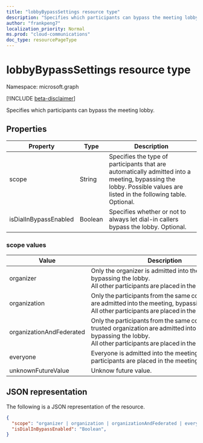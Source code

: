 ```yaml
---
title: "lobbyBypassSettings resource type"
description: "Specifies which participants can bypass the meeting lobby."
author: "frankpeng7"
localization_priority: Normal
ms.prod: "cloud-communications"
doc_type: resourcePageType
---
```


# lobbyBypassSettings resource type

Namespace: microsoft.graph

[!INCLUDE [beta-disclaimer](../../includes/beta-disclaimer.md)]

Specifies which participants can bypass the meeting lobby.

## Properties

| Property              | Type    | Description                                                         | 
| --------------------- | ------- | ------------------------------------------------------------------- | 
| scope                 | String  | Specifies the type of participants that are automatically admitted into a meeting, bypassing the lobby. Possible values are listed in the following table. Optional.|
| isDialInBypassEnabled | Boolean | Specifies whether or not to always let dial-in callers bypass the lobby. Optional. | 

### scope values

| Value                    | Description                                                                                                                                              |
| ------------------------ | -------------------------------------------------------------------------------------------------------------------------------------------------------- |
| organizer                | Only the organizer is admitted into the meeting, bypassing the lobby. All other participants are placed in the meeting lobby.                                                                                                         |
| organization             | Only the participants from the same company are admitted into the meeting, bypassing the lobby. All other participants are placed in the meeting lobby.                                                                              |
| organizationAndFederated | Only the participants from the same company or trusted organization are admitted into the meeting, bypassing the lobby. All other participants are placed in the meeting lobby. |
| everyone                 | Everyone is admitted into the meeting. No participants are placed in the meeting lobby.                                                                                                                   |
| unknownFutureValue       | Unknow future value.                                                                                                                                     |

## JSON representation

The following is a JSON representation of the resource.

<!-- {
  "blockType": "resource",
  "optionalProperties": [],
  "@odata.type": "microsoft.graph.lobbyBypassSettings"
}-->
```json
{
  "scope": "organizer | organization | organizationAndFederated | everyone | unknownFutureValue",
  "isDialInBypassEnabled": "Boolean",
}
```

<!-- uuid: 8fcb5dbc-d5aa-4681-8e31-b001d5168d79
2015-10-25 14:57:30 UTC -->
<!--
{
  "type": "#page.annotation",
  "description": "lobbyBypassSettings resource",
  "keywords": "",
  "section": "documentation",
  "tocPath": "",
  "suppressions": []
}
-->
